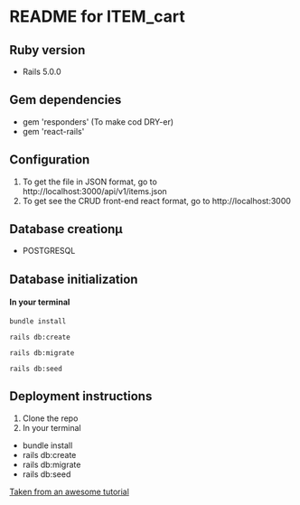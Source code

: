 # README for ITEM_cart


## Ruby version
* Rails 5.0.0

## Gem dependencies
* gem 'responders'  (To make cod DRY-er)
* gem 'react-rails'

## Configuration
1. To get the file in JSON format, go to http://localhost:3000/api/v1/items.json
2. To get see the CRUD front-end react format, go to http://localhost:3000

## Database creationµ
* POSTGRESQL

## Database initialization
  #### In your terminal

  ```
  bundle install

rails db:create

rails db:migrate

rails db:seed
  ```

## Deployment instructions
1. Clone the repo
2. In your terminal
* bundle install
* rails db:create
* rails db:migrate
* rails db:seed

[Taken from an awesome tutorial](http://tutorials.pluralsight.com/ruby-ruby-on-rails/building-a-crud-interface-with-react-and-ruby-on-rails)

